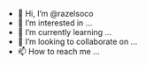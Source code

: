 - 👋 Hi, I’m @razelsoco
- 👀 I’m interested in ...
- 🌱 I’m currently learning ...
- 💞️ I’m looking to collaborate on ...
- 📫 How to reach me ...

<!---
razelsoco/razelsoco is a ✨ special ✨ repository because its `README.md` (this file) appears on your GitHub profile.
You can click the Preview link to take a look at your changes.
--->
